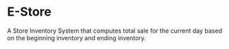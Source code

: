 # E-Store
A Store Inventory System that computes total sale for the current day based on the beginning inventory and ending inventory.
